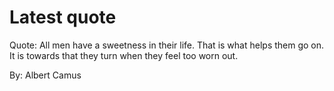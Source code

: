 # Latest quote 

Quote: All men have a sweetness in their life. That is what helps them go on. It is towards that they turn when they feel too worn out. 

By: Albert Camus